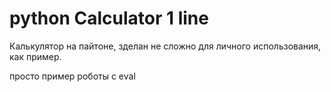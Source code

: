 # python Calculator 1 line
Калькулятор на пайтоне, зделан не сложно для личного использования, как пример.

просто пример роботы с eval
